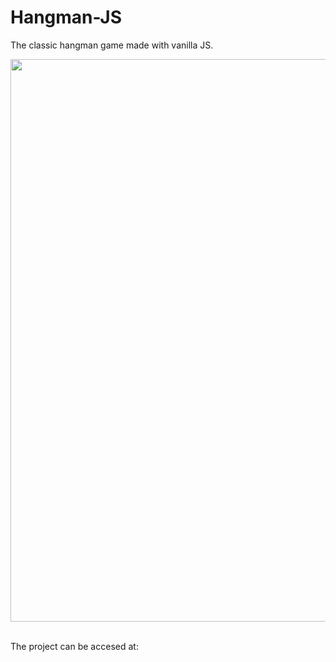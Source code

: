 # Hangman-JS
The classic hangman game made with vanilla JS.
<br>
<p align="center">
  <img width="900" height="auto" src="https://a.pomf.cat/ysxueo.jpg">
</p>
<br>
The project can be accesed at: 

